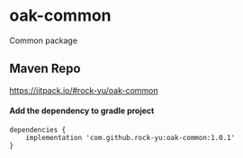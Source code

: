 # oak-common
Common package 


## Maven Repo
https://jitpack.io/#rock-yu/oak-common

#### Add the dependency to gradle project
```
dependencies {
    implementation 'com.github.rock-yu:oak-common:1.0.1'
}
```